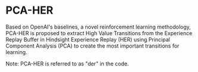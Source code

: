 # PCA-HER
Based on OpenAI's baselines, a novel reinforcement learning methodology, PCA-HER is proposed to extract High Value Transitions from the Experience Replay Buffer in Hindsight Experience Replay (HER) using Principal Component Analysis (PCA) to create the most important transitions for learning.

Note: PCA-HER is referred to as "der" in the code.
